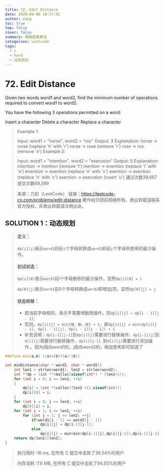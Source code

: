 ```yaml
---
title: 72. Edit Distance
date: 2020-04-06 10:17:51
author: wang
toc: true
top: false
cover: false
summary: 编辑距离算法
categories: Leetcode
tags:
  - c
  - hard
  - 动态规划
---
```


# 72. Edit Distance

Given two words word1 and word2, find the minimum number of operations required to convert word1 to word2.

You have the following 3 operations permitted on a word:

Insert a character
Delete a character
Replace a character








> Example 1:
>
> Input: word1 = "horse", word2 = "ros"
> Output: 3
> Explanation: 
> horse -> rorse (replace 'h' with 'r')
> rorse -> rose (remove 'r')
> rose -> ros (remove 'e')
> Example 2:
>
> Input: word1 = "intention", word2 = "execution"
> Output: 5
> Explanation: 
> intention -> inention (remove 't')
> inention -> enention (replace 'i' with 'e')
> enention -> exention (replace 'n' with 'x')
> exention -> exection (replace 'n' with 'c')
> exection -> execution (insert 'u')
> 通过次数39,687提交次数69,399
>
> 来源：力扣（LeetCode）
> 链接：https://leetcode-cn.com/problems/edit-distance
> 著作权归领扣网络所有。商业转载请联系官方授权，非商业转载请注明出处。



## SOLUTION 1：动态规划

> #### 定义：
>
> `dp[i][j]`表示`word1`的前`i`个字母转换成`word2`的前`j`个字母所使用的最少操作。
>
> #### 初试状态：
>
> `dp[i][0]`表示`word1`前i个字母删除的最少操作，显然`dp[i][0] = i`
>
> `dp[0][j]`表示`word1`前0个字母转换成`word2`即增加j项，显然`dp[0][j] = j`
>
> #### 状态转移：
>
> * 若当前字母相同，表示不需要增删改操作，则`dp[i][j] = dp[i - 1][j - 1]`;
> * 否则，`dp[i][j] = min{增，删，改} + 1`，即`dp[i][j] = min(dp[i][j - 1], dp[i - 1][j], dp[i - 1][j - 1]) + 1`
> * 补充说明：`dp[i-1][j-1]`到`dp[i][j]`需要进行替换操作，`dp[i-1][j]`到`d[i][j]`需要进行删除操作，`dp[i][j-1] `到`d[i][j]`需要进行添加操作.。因为i指向word1的，j指向word2的，稍加思考即可知道了

```c++
#define min(a,b) ((a)<(b)?(a):(b))

int minDistance(char * word1, char * word2){
    int len1 = strlen(word1), len2 = strlen(word2);
    int **dp = (int **)malloc(sizeof(int*) * (len1+1));
    for (int i = 0; i <= len1; ++i)
    {
        dp[i] = (int *)calloc((len2 +1),sizeof(int));
        dp[i][0] = i;
    }
    for (int i = 0; i <= len2; ++i)
        dp[0][i] = i;
    for (int i = 1; i <= len1; ++i)
        for (int j = 1; j <= len2; ++j)
            if(word1[i - 1] == word2[j - 1])
                dp[i][j] = dp[i-1][j-1];
            else
                dp[i][j] = min(min(dp[i-1][j],dp[i][j-1]),dp[i-1][j-1]) + 1;
    return dp[len1][len2];
}
```

> 执行用时 :16 ms, 在所有 C 提交中击败了36.54%的用户
>
> 内存消耗 :7.6 MB, 在所有 C 提交中击败了94.55%的用户

